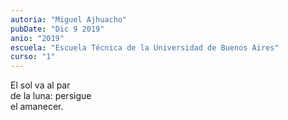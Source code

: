 ```yaml
---
autoria: "Miguel Ajhuacho"
pubDate: "Dic 9 2019"
anio: "2019"
escuela: "Escuela Técnica de la Universidad de Buenos Aires"
curso: "1"
---
```

El sol va al par\
de la luna: persigue\
el amanecer.